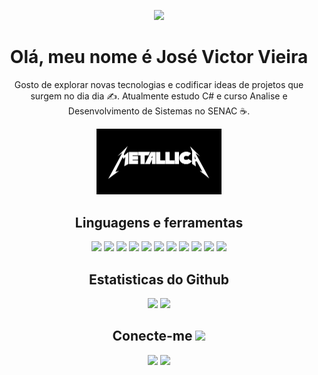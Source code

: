 <p align="center"> 
 	<img src="https://komarev.com/ghpvc/?username=jvieira562&color=brightgreen"/> 
</p>
<h1 align="center">Olá, meu nome é José Victor Vieira</h1>	
<p align="center"> 
	Gosto de explorar novas tecnologias e codificar ideas de projetos que surgem no dia dia ✍. Atualmente estudo C# e curso Analise e Desenvolvimento de Sistemas no 		SENAC ☕.
</p>  

<p align="center">
<img src="https://github.com/CR10L02k/imagens/blob/main/rock-gif.gif" width="200">
</p> 

<h2 align="center">Linguagens e ferramentas</h2>

<p align="center">
	<img height="36em" src="https://github.com/jvieira562/imagens/blob/main/icons/csharp/csharp-original.svg"/>
	<img height="35em" src="https://github.com/jvieira562/imagens/blob/main/icons/dotnetcore/dotnetcore-original.svg"/>
	<img height="36em" src="https://github.com/jvieira562/imagens/blob/main/icons/java/java-original.svg"/>
 <img height="35em" src="https://github.com/jvieira562/imagens/blob/main/icons/spring/spring-original.svg"/>
 <img height="35em" src="https://github.com/jvieira562/imagens/blob/main/icons/javascript/javascript-plain.svg"/>
 <img height="35em" src="https://github.com/jvieira562/imagens/blob/main/icons/html5/html5-plain.svg"/>
 <img height="35em" src="https://github.com/jvieira562/imagens/blob/main/icons/css3/css3-plain.svg"/>
	 <img height="35em" src="https://github.com/jvieira562/imagens/blob/main/icons/microsoftsqlserver/microsoftsqlserver-plain-wordmark.svg"/>
 <img height="35em" src="https://github.com/jvieira562/imagens/blob/main/icons/mysql/mysql-plain.svg"/>
 <img height="35em" src="https://github.com/jvieira562/imagens/blob/main/icons/git/git-plain.svg"/>
 <img height="35em" src="https://github.com/jvieira562/imagens/blob/main/github/github.svg"/>
</p>
<h2 align="center">
  Estatisticas do Github
</h2>
<p align = "center">
<img height="145em"  src = "https://github-readme-stats.vercel.app/api?username=jvieira562&hide_title=true&show_icons=true&hide_border=true&count_private=true&bg_color=010101&title_color=ffffff&text_color=ffffff&icon_color=ffffff&cache_seconds=1800">
<img height="145em"  src="https://github-readme-streak-stats.herokuapp.com/?user=jvieira562&background=010101&hide_border=true&stroke=ffffff&ring=ffffff&fire=ffffff&currStreakNum=ffffff&sideNums=ffffff&currStreakLabel=ffffff&sideLabels=ffffff&dates=ffffff">
<!--<img height="290em" src = "https://github-readme-stats.vercel.app/api/wakatime?username=JoseVictorVieira&layout=compact&hide_title=true&hide_border=true&count_private=true&bg_color=010101&title_color=fffff&text_color=ffffff&icon_color=ffffff&cache_seconds=1800">
 <img height="300em" src = "https://github-readme-stats.vercel.app/api/top-langs/?username=jvieira562&hide_title=true&hide_border=true&count_private=true&bg_color=010101&title_color=ffffff&text_color=ffffff&icon_color=ffffff&cache_seconds=1800"> -->
</p> 

<h2 align="center">Conecte-me <img src="https://media0.giphy.com/media/jqNPzdTTxQfOgOqpO4/source.gif" width="20"></h2>

<p align="center">
<a href="contato.josevictorvieira@gmail.com"><img height="25em" src="https://img.shields.io/badge/-Gmail-db4a39?style=flat-square&logo=Gmail&logoColor=white&link=contato.josevictorvieira@gmail.com"></a>
<a href="https://www.linkedin.com/in/josevictorvieira/"><img height="25em" src="https://img.shields.io/badge/-Linkedin-0e76a8?style=flat-square&logo=Linkedin&logoColor=white&link=https://www.linkedin.com/in/josevictorvieira/"></a>


 <!--![Snake animation](https://github.com/jvieira562/jvieira562/blob/output/github-contribution-grid-snake.svg)-->

